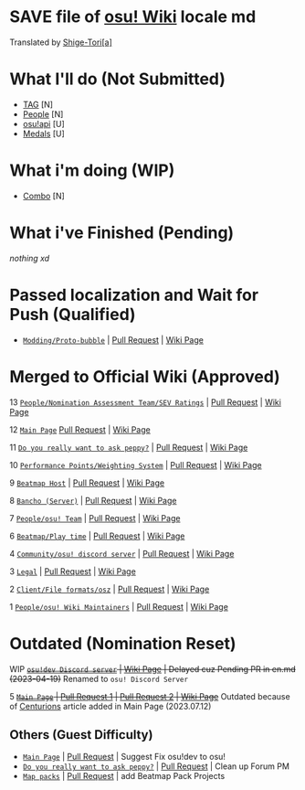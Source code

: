 # SAVE file of [osu! Wiki](https://github.com/ppy/osu-wiki) locale md
Translated by [Shige-Tori[a]](https://osu.ppy.sh/u/4459449)

# What I'll do (Not Submitted)
* [TAG](https://github.com/Sitoria/osuwiki-kor-locale/blob/main/Beatmap/%ED%83%9C%EA%B7%B8.md) [N]
* [People](https://github.com/Sitoria/osuwiki-kor-locale/blob/main/Wiki/%EC%82%AC%EB%9E%8C%EB%93%A4.md) [N]
* [osu!api](https://github.com/Sitoria/osuwiki-kor-locale/blob/main/Wiki/%EC%98%B7%EC%93%B0%EC%97%90%EC%9D%B4%ED%94%BC%EC%95%84%EC%9D%B4.md) [U]
* [Medals](https://github.com/Sitoria/osuwiki-kor-locale/blob/main/Wiki/%EB%A9%94%EB%8B%AC.md) [U]

# What i'm doing (WIP)
* [Combo](https://github.com/Sitoria/osuwiki-kor-locale/blob/main/Beatmapping/%EC%BD%A4%EB%B3%B4.md) [N]

# What i've Finished (Pending)
*nothing xd*

# Passed localization and Wait for Push (Qualified)
* [`Modding/Proto-bubble`](https://github.com/Sitoria/osuwiki-kor-locale/blob/main/Modding/%ED%94%84%EB%A1%9C%ED%86%A0%EB%B2%84%EB%B8%94.md) | [Pull Request](https://github.com/ppy/osu-wiki/pull/9867) | [Wiki Page](https://osu.ppy.sh/wiki/ko/Modding/Proto-bubble)

# Merged to Official Wiki (Approved)
13 [`People/Nomination Assessment Team/SEV Ratings`](https://github.com/Sitoria/osuwiki-kor-locale/blob/main/People/NAT/SEV.md) | [Pull Request](https://github.com/ppy/osu-wiki/pull/9721) | [Wiki Page](https://osu.ppy.sh/wiki/ko/People/Nomination_Assessment_Team/SEV_rating)

12 [`Main Page`](https://github.com/Sitoria/osuwiki-kor-locale/blob/main/Wiki/%EB%A9%94%EC%9D%B8%ED%8E%98%EC%9D%B4%EC%A7%80.md) [Pull Request](https://github.com/ppy/osu-wiki/pull/9869) | [Wiki Page](https://osu.ppy.sh/wiki/ko/Main_Page)

11 [`Do you really want to ask peppy?`](https://github.com/Sitoria/osuwiki-kor-locale/blob/main/Wiki/%EB%91%90%EC%9C%A0%EB%A6%AC%EC%96%BC%EB%A6%AC%EC%9B%90%ED%88%AC%EC%97%90%EC%8A%A4%ED%81%AC%ED%8E%98%ED%94%BC.md) | [Pull Request](https://github.com/ppy/osu-wiki/pull/9720) | [Wiki Page](https://osu.ppy.sh/wiki/ko/Do_you_really_want_to_ask_peppy)

10 [`Performance Points/Weighting System`](https://github.com/Sitoria/osuwiki-kor-locale/blob/main/Performance_points/%EA%B0%80%EC%A4%91%EC%B9%98%20%EC%8B%9C%EC%8A%A4%ED%85%9C.md) | [Pull Request](https://github.com/ppy/osu-wiki/pull/9525) | [Wiki Page](https://osu.ppy.sh/wiki/ko/Performance_points/Weighting_system)

9 [`Beatmap Host`](https://github.com/Sitoria/osuwiki-kor-locale/blob/main/Beatmap/%EB%B9%84%ED%8A%B8%EB%A7%B5%20%ED%98%B8%EC%8A%A4%ED%8A%B8.md) | [Pull Request](https://github.com/ppy/osu-wiki/pull/9447) | [Wiki Page](https://osu.ppy.sh/wiki/ko/Beatmap/Beatmap_host)

8 [`Bancho (Server)`](https://github.com/Sitoria/osuwiki-kor-locale/blob/main/Wiki/%EB%B0%98%EC%B5%B8%20(%EC%84%9C%EB%B2%84).md) | [Pull Request](https://github.com/ppy/osu-wiki/pull/9323) | [Wiki Page](https://osu.ppy.sh/wiki/ko/Bancho_(server))

7 [`People/osu! Team`](https://github.com/Sitoria/osuwiki-kor-locale/blob/main/People/%EC%98%A4%EC%8A%A4%20%ED%8C%80%EC%9B%90%EB%93%A4.md) | [Pull Request](https://github.com/ppy/osu-wiki/pull/9297) | [Wiki Page](https://osu.ppy.sh/wiki/ko/People/osu!_team)

6 [`Beatmap/Play time`](https://github.com/Sitoria/osuwiki-kor-locale/blob/main/Beatmap/%ED%94%8C%ED%83%90.md) | [Pull Request](https://github.com/ppy/osu-wiki/pull/9328) | [Wiki Page](https://osu.ppy.sh/wiki/ko/Beatmap/Play_time)

4 [`Community/osu! discord server`](https://github.com/Sitoria/osuwiki-kor-locale/blob/main/Community/osu!%20%EB%94%94%EC%BD%94%20%EC%84%9C%EB%B2%84.md) | [Pull Request](https://github.com/ppy/osu-wiki/pull/9174) | [Wiki Page](https://osu.ppy.sh/wiki/ko/Community/osu!_Discord_server)

3 [`Legal`](https://github.com/Sitoria/osuwiki-kor-locale/blob/main/Wiki/%EB%B2%95%EB%A5%A0.md) | [Pull Request](https://github.com/ppy/osu-wiki/pull/9173) | [Wiki Page](https://osu.ppy.sh/legal/ko)

2 [`Client/File formats/osz`](https://github.com/Sitoria/osuwiki-kor-locale/blob/main/Client/File%20Format/osz%20(%ED%99%95%EC%9E%A5%EC%9E%90).md) | [Pull Request](https://github.com/ppy/osu-wiki/pull/9152) | [Wiki Page](https://osu.ppy.sh/wiki/ko/Client/File_formats/Osz_(file_format))

1 [`People/osu! Wiki Maintainers`](https://github.com/Sitoria/osuwiki-kor-locale/blob/main/People/%EC%9C%84%ED%82%A4%20%EA%B4%80%EB%A6%AC%EC%9E%90.md) | [Pull Request](https://github.com/ppy/osu-wiki/pull/9150) | [Wiki Page](https://osu.ppy.sh/wiki/ko/People/osu!_wiki_maintainers)

# Outdated (Nomination Reset)
WIP ~~[`osu!dev Discord server`](https://github.com/Sitoria/osuwiki-kor-locale/blob/main/Community/osu!%20%EA%B0%9C%EB%B0%9C%20%EB%94%94%EC%BD%94%EC%84%AD.md) | [Wiki Page](https://osu.ppy.sh/wiki/ko/Community/osu!dev_Discord_server) | Delayed cuz Pending PR in en.md (2023-04-19)~~ Renamed to `osu! Discord Server`

5 ~~[`Main Page`](https://github.com/Sitoria/osuwiki-kor-locale/blob/main/Wiki/%EB%A9%94%EC%9D%B8%ED%8E%98%EC%9D%B4%EC%A7%80.md) | [Pull Request 1](https://github.com/ppy/osu-wiki/pull/9225) | [Pull Request 2](https://github.com/ppy/osu-wiki/pull/9296) | [Wiki Page](https://osu.ppy.sh/wiki/ko/Main_Page)~~ Outdated because of [Centurions](https://github.com/ppy/osu-wiki/pull/9653) article added in Main Page (2023.07.12)

## Others (Guest Difficulty)
* [`Main Page`](https://github.com/ppy/osu-wiki/pull/9196/commits/a2ed572e4c468589168085837a2486d8a6442336) | [Pull Request](https://github.com/ppy/osu-wiki/pull/9196) | Suggest Fix osu!dev to osu!
* [`Do you really want to ask peppy?`](https://github.com/ppy/osu-wiki/pull/9650/commits/a58b8d820cdc30b89ea9c94331df24e523ce7f95) | [Pull Request](https://github.com/ppy/osu-wiki/pull/9650) | Clean up Forum PM 
* [`Map packs`](https://github.com/ppy/osu-wiki/pull/9678/commits/65a4593d2772de42d16041a13a89b622cefa67e4) | [Pull Request](https://github.com/ppy/osu-wiki/pull/9678) | add Beatmap Pack Projects
